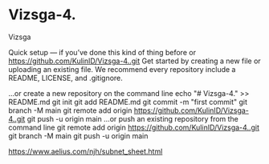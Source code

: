 # Vizsga-4.
Vizsga


Quick setup — if you’ve done this kind of thing before
or	
https://github.com/KulinID/Vizsga-4..git
Get started by creating a new file or uploading an existing file. We recommend every repository include a README, LICENSE, and .gitignore.

…or create a new repository on the command line
echo "# Vizsga-4." >> README.md
git init
git add README.md
git commit -m "first commit"
git branch -M main
git remote add origin https://github.com/KulinID/Vizsga-4..git
git push -u origin main
…or push an existing repository from the command line
git remote add origin https://github.com/KulinID/Vizsga-4..git
git branch -M main
git push -u origin main

https://www.aelius.com/njh/subnet_sheet.html
